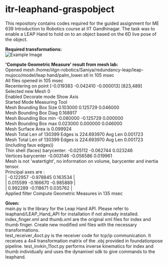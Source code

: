 # itr-leaphand-graspobject
This repository contains codes required for the guided assignment for ME 639 Introduction to Robotics course at IIT Gandhinagar. The task was to enable a LEAP Hand to hold on to an object based on the 6D live pose of the object.

**Required transformations:**  
![Example Image](images/example.png "This is an example image")

**'Compute Geometric Measure' result from mesh lab:**  
Opened mesh /home/iitgn-robotics/Saniya/redundancy-leap/leap-mujoco/model/leap hand/palm_lower.stl in 105 msec  
All files opened in 105 msec  
Recentering on point [-0.019383 -0.042410 -0.000013] [823,489]  
Selected new Mesh 0  
Enabled Decorate mode Show Axis  
Started Mode Measuring Tool  
Mesh Bounding Box Size 0.103000 0.125729 0.046000  
Mesh Bounding Box Diag 0.168917   
Mesh Bounding Box min -0.080000 -0.125729 0.000000  
Mesh Bounding Box max 0.023000 0.000000 0.046000  
Mesh Surface Area is 0.099924  
Mesh Total Len of 130399 Edges is 224.693970 Avg Len 0.001723  
Mesh Total Len of 130399 Edges is 224.693970 Avg Len 0.001723 (including faux edges))  
Thin shell (faces) barycenter: -0.025112 -0.062744 0.023246  
Vertices barycenter -0.003146 -0.056586 0.019961  
Mesh is not 'watertight', no information on volume, barycenter and inertia tensor.  
Principal axes are :  
| -0.122957 -0.978845 0.163534 |  
| 0.015599 -0.166670 -0.985889 |  
| 0.992289 -0.118671 0.035762 |  
Applied filter Compute Geometric Measures in 135 msec  

**Given:**  
main.py is the library for the Leap Hand API. Please refer to leaphand/LEAP_Hand_API for installation if not already installed.
index_finger.xml and thumb.xml are the original xml files for index and thumb finger. Create new modified xml files with the necessary transformations.  
test_receiver_4oct.py is the receiver code for tcp/ip communication. It receives a 4x4 transformation matrix of the .obj provided in foundationpose pipeline.
test_invkin_11oct.py performs inverse kinematics for index and thumb individually and uses the dynamixel sdk to give commands to the leaphand. 
